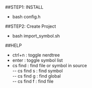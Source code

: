 ##STEP1: INSTALL  
  
- bash config.h  


##STEP2: Create Project  
  
- bash import_symbol.sh  

##HELP
 
- ctrl+n   : toggle nerdtree    
- enter    : toggle symbol list  
- cs find <tab> : find file or symbol in source  
   -- cs find s : find symbol   
   -- cs find g : find global   
   -- cs find f : find file   
